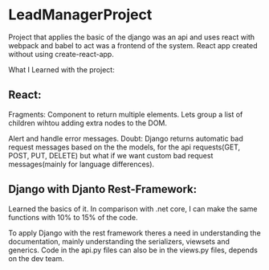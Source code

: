 # LeadManagerProject

Project that applies the basic of the django was an api and uses react with webpack and babel to act was a frontend of the system.
React app created without using create-react-app.

What I Learned with the project:

## React:

Fragments: Component to return multiple elements. Lets group a list of children wihtou adding extra nodes to the DOM.

Alert and handle error messages. Doubt: Django returns automatic bad request messages based on the the models, for the api requests(GET, POST, PUT, DELETE) but what if we want custom bad request messages(mainly for language differences).

## Django with Djanto Rest-Framework:

Learned the basics of it.
In comparison with .net core, I can make the same functions with 10% to 15% of the code.

To apply Django with the rest framework theres a need in understanding the documentation, mainly understanding the serializers, viewsets and generics. Code in the api.py files can also be in the views.py files, depends on the dev team.
